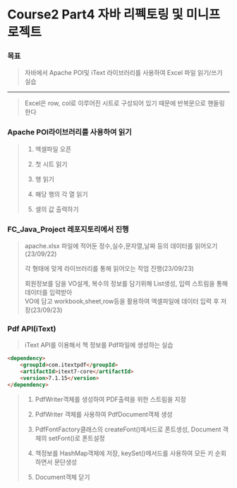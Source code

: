 # Course2 Part4 자바 리펙토링 및 미니프로젝트

### 목표
> 자바에서 Apache POI및 iText 라이브러리를 사용하여 Excel 파일 읽기/쓰기 실습 
>
---
> Excel은 row, col로 이루어진 시트로 구성되어 있기 때문에 반복문으로 핸들링한다

### Apache POI라이브러리를 사용하여 읽기
>1. 엑셀파일 오픈
>
>2. 첫 시트 읽기
>
>3. 행 읽기
>
>4. 해당 행의 각 열 읽기
>
>5. 셀의 값 출력하기

### FC_Java_Project 레포지토리에서 진행
> apache.xlsx 파일에 적어둔 정수,실수,문자열,날짜 등의 데이터를 읽어오기(23/09/22)
> 
> 각 형태에 맞게 라이브러리를 통해 읽어오는 작업 진행(23/09/23)   
> 
> 회원정보를 담을 VO설계, 복수의 정보를 담기위해 List생성, 입력 스트림을 통해 데이터를 입력받아   
> VO에 담고 workbook,sheet,row등을 활용하여 엑셀파일에 데이터 입력 후 저장(23/09/23)

### Pdf API(iText)
> iText API를 이용해서 책 정보를 Pdf파일에 생성하는 실습
```html
<dependency>
    <groupId>com.itextpdf</groupId>
    <artifactId>itext7-core</artifactId>
    <version>7.1.15</version>
</dependency>
```

> 1. PdfWriter객체를 생성하여 PDF출력을 위한 스트림을 지정
> 
> 2. PdfWriter 객체를 사용하여 PdfDocument객체 생성
> 
> 3. PdfFontFactory클래스의 createFont()메서드로 폰트생성, Document 객체의 setFont()로 폰트설정
> 
> 4. 책정보를 HashMap객체에 저장, keySet()메서드를 사용하여 모든 키 순회하면서 문단생성
> 
> 5. Document객체 닫기
